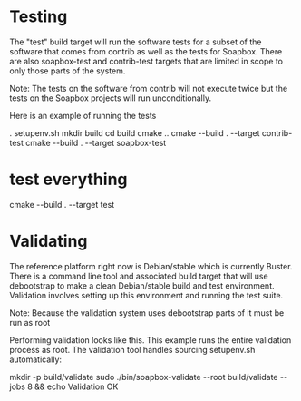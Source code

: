 # Testing

The "test" build target will run the software tests for a subset of the
software that comes from contrib as well as the tests for Soapbox. There
are also soapbox-test and contrib-test targets that are limited in scope
to only those parts of the system.

Note: The tests on the software from contrib will not execute twice but
the tests on the Soapbox projects will run unconditionally.

Here is an example of running the tests

  . setupenv.sh
  mkdir build
  cd build
  cmake ..
  cmake --build . --target contrib-test
  cmake --build . --target soapbox-test
  # test everything
  cmake --build . --target test

# Validating

The reference platform right now is Debian/stable which is currently Buster. There
is a command line tool and associated build target that will use debootstrap to
make a clean Debian/stable build and test environment. Validation involves setting
up this environment and running the test suite.

Note: Because the validation system uses debootstrap parts of it must be run as root

Performing validation looks like this. This example runs the entire validation
process as root. The validation tool handles sourcing setupenv.sh automatically:

  mkdir -p build/validate
  sudo ./bin/soapbox-validate --root build/validate --jobs 8 && echo Validation OK
